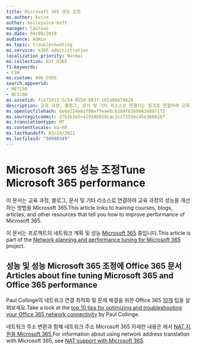 ```yaml
---
title: Microsoft 365 성능 조정
ms.author: kvice
author: kelleyvice-msft
manager: laurawi
ms.date: 04/09/2019
audience: Admin
ms.topic: troubleshooting
ms.service: o365-administration
localization_priority: Normal
ms.collection: Ent_O365
f1.keywords:
- CSH
ms.custom: Adm_O365
search.appverid:
- MET150
- BCS160
ms.assetid: fce71911-5c54-455d-b937-1b5a0b674620
description: 교육 과정, 블로그, 문서 및 기타 리소스로 연결되는 링크로 연결하여 교육 과정의 성능을 Microsoft 365.
ms.openlocfilehash: 6e6e224eb1f08effeae6c6189f61699834897172
ms.sourcegitcommit: 27b2b2e5c41934b918cac2c171556c45e36661bf
ms.translationtype: MT
ms.contentlocale: ko-KR
ms.lasthandoff: 03/19/2021
ms.locfileid: "50909349"
---
```

# <a name="tune-microsoft-365-performance"></a><span data-ttu-id="9bb84-103">Microsoft 365 성능 조정</span><span class="sxs-lookup"><span data-stu-id="9bb84-103">Tune Microsoft 365 performance</span></span>

<span data-ttu-id="9bb84-104">이 문서는 교육 과정, 블로그, 문서 및 기타 리소스로 연결하여 교육 과정의 성능을 개선하는 방법을 Microsoft 365.</span><span class="sxs-lookup"><span data-stu-id="9bb84-104">This article links to training courses, blogs, articles, and other resources that tell you how to improve performance of Microsoft 365.</span></span>
  
<span data-ttu-id="9bb84-105">이 문서는 프로젝트의 네트워크 계획 및 성능 [Microsoft 365](./network-planning-and-performance.md) 중입니다.</span><span class="sxs-lookup"><span data-stu-id="9bb84-105">This article is part of the [Network planning and performance tuning for Microsoft 365](./network-planning-and-performance.md) project.</span></span>
   
## <a name="articles-about-fine-tuning-microsoft-365-and-office-365-performance"></a><span data-ttu-id="9bb84-106">성능 및 성능 Microsoft 365 조정에 Office 365 문서</span><span class="sxs-lookup"><span data-stu-id="9bb84-106">Articles about fine tuning Microsoft 365 and Office 365 performance</span></span>

<span data-ttu-id="9bb84-107">Paul Collinge의 네트워크 연결 최적화 및 문제 해결을 위한 Office 365 [10개](/archive/blogs/onthewire/top-10-tips-for-optimising-troubleshooting-your-office-365-network-connectivity) 팁을 살펴보세요.</span><span class="sxs-lookup"><span data-stu-id="9bb84-107">Take a look at the [top 10 tips for optimizing and troubleshooting your Office 365 network connectivity](/archive/blogs/onthewire/top-10-tips-for-optimising-troubleshooting-your-office-365-network-connectivity) by Paul Collinge.</span></span> 
  
<span data-ttu-id="9bb84-108">네트워크 주소 변환과 함께 네트워크 주소 Microsoft 365 자세한 내용은 에서 [NAT 지원을 Microsoft 365.](nat-support-with-microsoft-365.md)</span><span class="sxs-lookup"><span data-stu-id="9bb84-108">For information about using network address translation with Microsoft 365, see [NAT support with Microsoft 365](nat-support-with-microsoft-365.md).</span></span>
